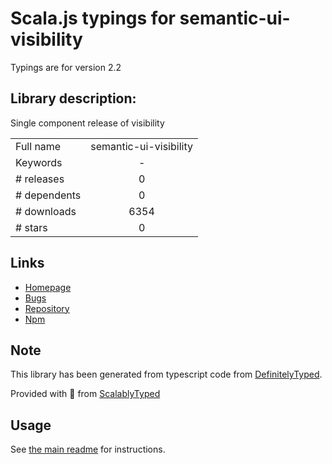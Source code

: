 
# Scala.js typings for semantic-ui-visibility

Typings are for version 2.2

## Library description:
Single component release of visibility

|                    |                 |
| ------------------ | :-------------: |
| Full name          | semantic-ui-visibility |
| Keywords           | - |
| # releases         | 0 |
| # dependents       | 0 |
| # downloads        | 6354 |
| # stars            | 0 |

## Links
- [Homepage](http://www.semantic-ui.com)
- [Bugs](https://github.com/Semantic-Org/Semantic-UI/issues)
- [Repository](https://github.com/Semantic-Org/UI-Visibility)
- [Npm](https://www.npmjs.com/package/semantic-ui-visibility)
    


## Note
This library has been generated from typescript code from [DefinitelyTyped](https://definitelytyped.org).

Provided with :purple_heart: from [ScalablyTyped](https://github.com/oyvindberg/ScalablyTyped)

## Usage
See [the main readme](../../readme.md) for instructions.


